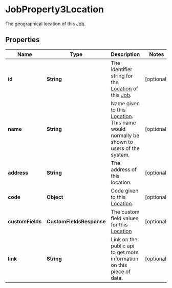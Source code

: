 

# JobProperty3Location

The geographical location of this [Job](https://developers.intellihr.io/docs/v1/).

## Properties

| Name | Type | Description | Notes |
|------------ | ------------- | ------------- | -------------|
|**id** | **String** | The identifier string for the [Location](tag/Locations) of this [Job](https://developers.intellihr.io/docs/v1/). |  [optional] |
|**name** | **String** | Name given to this [Location](https://developers.intellihr.io/docs/v1/). This name would normally be shown to users of the system. |  [optional] |
|**address** | **String** | The address of this location. |  [optional] |
|**code** | **Object** | Code given to this [Location](https://developers.intellihr.io/docs/v1/). |  [optional] |
|**customFields** | **CustomFieldsResponse** | The custom field values for this [Location](https://developers.intellihr.io/docs/v1/) |  [optional] |
|**link** | **String** | Link on the public api to get more information on this piece of data. |  [optional] |



